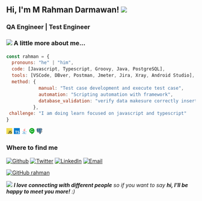 <h2> Hi, I'm M Rahman Darmawan! <img src="https://media.giphy.com/media/mGcNjsfWAjY5AEZNw6/giphy.gif" width="50"></h2>
<h3 align="left">QA Engineer | Test Engineer</h3>

### <img src="https://media.giphy.com/media/VgCDAzcKvsR6OM0uWg/giphy.gif" width="50"> A little more about me...
```javascript
const rahman = {
  pronouns: "he" | "him",
  code: [Javascript, Typescript, Groovy, Java, PostgreSQL],
  tools: [VSCode, DBver, Postman, Jmeter, Jira, Xray, Android Studio],
  method: {
            manual: "Test case development and execute test case",
            automation: "Scripting automation with framework",
            database_validation: "verify data makesure correctly insert"
          },
 challenge: "I am doing learn focused on javascript and typescript"
}
```
<p>
  <img src="https://raw.githubusercontent.com/devicons/devicon/master/icons/javascript/javascript-original.svg" alt="JavaScript" width="16" height="16"/>
  <img src="https://raw.githubusercontent.com/devicons/devicon/master/icons/typescript/typescript-original.svg" alt="TypeScript" width="16" height="16"/>
  <img src="https://raw.githubusercontent.com/devicons/devicon/master/icons/java/java-original.svg" alt="Java" width="16" height="16"/>
  <img src="https://raw.githubusercontent.com/devicons/devicon/master/icons/cucumber/cucumber-plain.svg" alt="Cucumber" width="16" height="16"/>
  <img src="https://raw.githubusercontent.com/devicons/devicon/master/icons/postgresql/postgresql-original.svg" alt="PostgreSQL" width="16" height="16"/>
</p>

<h3>Where to find me</h3>
<p><a href="https://github.com/rahmandarmawan21" target="_blank"><img alt="Github" src="https://img.shields.io/badge/GitHub-%2312100E.svg?&style=for-the-badge&logo=Github&logoColor=white" /></a> <a href="https://twitter.com/rrahman_D17" target="_blank"><img alt="Twitter" src="https://img.shields.io/badge/twitter-%231DA1F2.svg?&style=for-the-badge&logo=twitter&logoColor=white" /></a> <a href="https://www.linkedin.com/in/mrdarmawan21" target="_blank"><img alt="LinkedIn" src="https://img.shields.io/badge/linkedin-%230077B5.svg?&style=for-the-badge&logo=linkedin&logoColor=white" /></a> <a
href="mailto:rahman.drm21@gmail.com"><img src="https://img.shields.io/badge/Rahman-red?style=for-the-badge&logo=gmail&logoColor=white" alt="Email"></a>
</p>

[![GitHub rahman](https://img.shields.io/github/followers/rahmandarmawan21?label=follow&style=social)](https://github.com/rahmandarmawan21)

<img src="https://media4.giphy.com/media/v1.Y2lkPTc5MGI3NjExY3dxYW93eTl0Z2s0eDRudWV1NDA0YmZ6a2x2NGxuNjF1NHBsZjdubSZlcD12MV9pbnRlcm5hbF9naWZfYnlfaWQmY3Q9cw/EThECyyXPDa12KzS1a/giphy.gif" width="60"> <em><b>I love connecting with different people</b> so if you want to say <b>hi, I'll be happy to meet you more!</b> :)</em>
